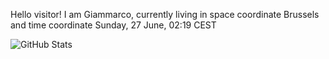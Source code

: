 Hello visitor! I am Giammarco, currently living in space coordinate Brussels and time coordinate Sunday, 27 June, 02:19 CEST

![GitHub Stats](https://github-readme-stats.vercel.app/api?username=grcasanova)
